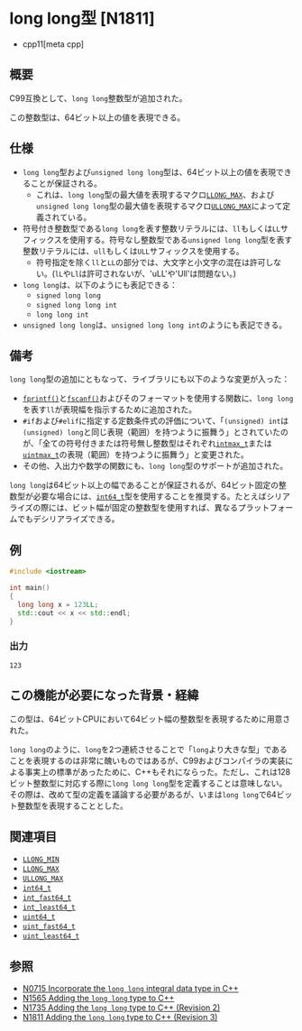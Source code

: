 # long long型 [N1811]
* cpp11[meta cpp]

## 概要
C99互換として、`long long`整数型が追加された。

この整数型は、64ビット以上の値を表現できる。


## 仕様
- `long long`型および`unsigned long long`型は、64ビット以上の値を表現できることが保証される。
    - これは、`long long`型の最大値を表現するマクロ[`LLONG_MAX`](/reference/climits/llong_max.md)、および`unsigned long long`型の最大値を表現するマクロ[`ULLONG_MAX`](/reference/climits/ullong_max.md)によって定義されている。
- 符号付き整数型である`long long`を表す整数リテラルには、`ll`もしくは`LL`サフィックスを使用する。符号なし整数型である`unsigned long long`型を表す整数リテラルには、`ull`もしくは`ULL`サフィックスを使用する。
    - 符号指定を除く`ll`と`LL`の部分では、大文字と小文字の混在は許可しない。(`lL`や`Ll`は許可されないが、'uLL'や'Ull'は問題ない。)
- `long long`は、以下のようにも表記できる：
    - `signed long long`
    - `signed long long int`
    - `long long int`
- `unsigned long long`は、`unsigned long long int`のようにも表記できる。


## 備考
`long long`型の追加にともなって、ライブラリにも以下のような変更が入った：

- [`fprintf()`](/reference/cstdio/fprintf.md.nolink)と[`fscanf()`](/reference/cstdio/fscanf.md.nolink)およびそのフォーマットを使用する関数に、`long long`を表す`ll`が表現幅を指示するために追加された。
- `#if`および`#elif`に指定する定数条件式の評価について、「`(unsigned) int`は`(unsigned) long`と同じ表現（範囲）を持つように振舞う」とされていたのが、「全ての符号付きまたは符号無し整数型はそれぞれ[`intmax_t`](/reference/cstdint/intmax_t.md)または[`uintmax_t`](/reference/cstdint/uintmax_t.md)の表現（範囲）を持つように振舞う」と変更された。
- その他、入出力や数学の関数にも、`long long`型のサポートが追加された。

`long long`は64ビット以上の幅であることが保証されるが、64ビット固定の整数型が必要な場合には、[`int64_t`](/reference/cstdint/int64_t.md)型を使用することを推奨する。たとえばシリアライズの際には、ビット幅が固定の整数型を使用すれば、異なるプラットフォームでもデシリアライズできる。


## 例
```cpp example
#include <iostream>

int main()
{
  long long x = 123LL;
  std::cout << x << std::endl;
}
```

### 出力
```
123
```

## この機能が必要になった背景・経緯
この型は、64ビットCPUにおいて64ビット幅の整数型を表現するために用意された。

`long long`のように、`long`を2つ連続させることで「`long`より大きな型」であることを表現するのは非常に醜いものではあるが、C99およびコンパイラの実装による事実上の標準があったために、C++もそれにならった。ただし、これは128ビット整数型に対応する際に`long long long`型を定義することは意味しない。その際は、改めて型の定義を議論する必要があるが、いまは`long long`で64ビット整数型を表現することとした。


## 関連項目
- [`LLONG_MIN`](/reference/climits/llong_min.md)
- [`LLONG_MAX`](/reference/climits/llong_max.md)
- [`ULLONG_MAX`](/reference/climits/ullong_max.md)
- [`int64_t`](/reference/cstdint/int64_t.md)
- [`int_fast64_t`](/reference/cstdint/int_fast64_t.md)
- [`int_least64_t`](/reference/cstdint/int_least64_t.md)
- [`uint64_t`](/reference/cstdint/uint64_t.md)
- [`uint_fast64_t`](/reference/cstdint/uint_fast64_t.md)
- [`uint_least64_t`](/reference/cstdint/uint_least64_t.md)


## 参照
- [N0715 Incorporate the `long long` integral data type in C++](http://www.open-std.org/jtc1/sc22/wg21/docs/papers/1995/N0715.ps)
- [N1565 Adding the `long long` type to C++](http://www.open-std.org/jtc1/sc22/wg21/docs/papers/2004/n1565.pdf)
- [N1735 Adding the `long long` type to C++ (Revision 2)](http://www.open-std.org/jtc1/sc22/wg21/docs/papers/2004/n1735.pdf)
- [N1811 Adding the `long long` type to C++ (Revision 3)](http://www.open-std.org/jtc1/sc22/wg21/docs/papers/2005/n1811.pdf)


